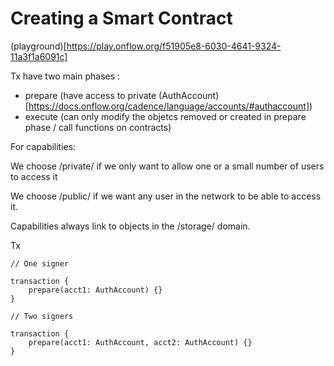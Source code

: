 # Creating a Smart Contract

(playground)[https://play.onflow.org/f51905e8-6030-4641-9324-11a3f1a6091c]

Tx have two main phases :

- prepare (have access to private (AuthAccount)[https://docs.onflow.org/cadence/language/accounts/#authaccount])
- execute (can only modify the objetcs removed or created in prepare phase / call functions on contracts)

For capabilities:

We choose /private/ if we only want to allow one or a small number of users to access it

We choose /public/ if we want any user in the network to be able to access it.

Capabilities always link to objects in the /storage/ domain.

Tx

```
// One signer

transaction {
    prepare(acct1: AuthAccount) {}
}

// Two signers

transaction {
    prepare(acct1: AuthAccount, acct2: AuthAccount) {}
}
```